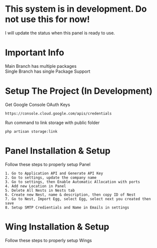 # This system is in development. Do not use this for now!  
I will update the status when this panel is ready to use.   

# Important Info  
Main Branch has multiple packages  
Single Branch has single Package Support

# Setup The Project (In Development)  
Get Google Console OAuth Keys  
```
https://console.cloud.google.com/apis/credentials
```
Run command to link storage with public folder  
```
php artisan storage:link
```  
# Panel Installation & Setup  
Follow these steps to properly setup Panel
```
1. Go to Application API and Generate API Key
2. Go to settings, update the company name
3. Go to settings, then Enable Automatic Allocation with ports
4. Add new Location in Panel
5. Delete All Nests in Nests tab
6. Create new Nest, name & description, then copy ID of Nest
7. Go to Nest, Import Egg, select Egg, select next you created then save
8. Setup SMTP Credientials and Name in Emails in settings
```
# Wing Installation & Setup  
Follow these steps to properly setup Wings
```

```
